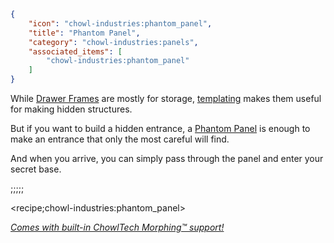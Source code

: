 ```json
{
    "icon": "chowl-industries:phantom_panel",
    "title": "Phantom Panel",
    "category": "chowl-industries:panels",
    "associated_items": [
        "chowl-industries:phantom_panel"
    ]
}
```

While [Drawer Frames](^chowl-industries:drawer_frame) are mostly for storage, [templating](^chowl-industries:templating)
makes them useful for making hidden structures.

But if you want to build a hidden entrance, a
[Phantom Panel](^chowl-industries:panels/phantom_panel) is enough to make an entrance that only the most careful
will find.

And when you arrive, you can simply pass through the panel and enter your secret base. 

;;;;;

<recipe;chowl-industries:phantom_panel>

[*Comes with built-in ChowlTech Morphing™ support!*](^chowl-industries:templating)